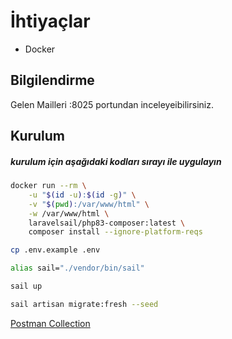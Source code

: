 # İhtiyaçlar 

- Docker 

## Bilgilendirme 
Gelen Mailleri :8025 portundan inceleyeibilirsiniz. 

## Kurulum 
##### kurulum için aşağıdaki kodları sırayı ile uygulayın

``` sh
docker run --rm \
    -u "$(id -u):$(id -g)" \
    -v "$(pwd):/var/www/html" \
    -w /var/www/html \
    laravelsail/php83-composer:latest \
    composer install --ignore-platform-reqs
```
``` sh
cp .env.example .env
```
``` sh
alias sail="./vendor/bin/sail"
```
``` sh
sail up
```
``` sh
sail artisan migrate:fresh --seed
```

[Postman Collection](./postman-collection.json)
